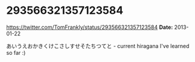 # 293566321357123584
https://twitter.com/TomFrankly/status/293566321357123584
**Date:** 2013-01-22

あいうえおかきくけこさしすせそたちつてと - current hiragana I've learned so far :)
